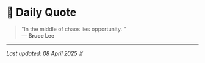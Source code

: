 # 📜 Daily Quote

> "In the middle of chaos lies opportunity.  "  
> — **Bruce Lee**

---

_Last updated: 08 April 2025 ⏳_
